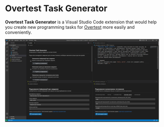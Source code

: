 # Overtest Task Generator

**Overtest Task Generator** is a Visual Studio Code extension that would help you create new programming tasks for [Overtest](https://github.com/overtest) more easily and conveniently.

![Screenshot](./screenshot.png)